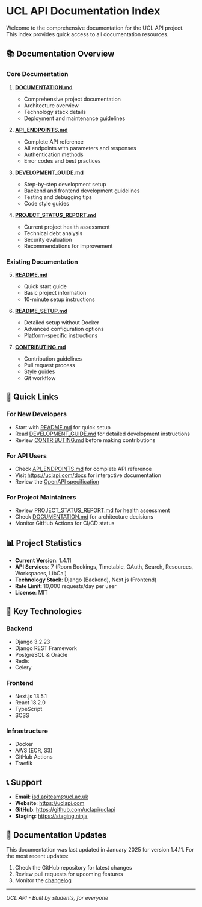 # UCL API Documentation Index

Welcome to the comprehensive documentation for the UCL API project. This index provides quick access to all documentation resources.

## 📚 Documentation Overview

### Core Documentation

1. **[DOCUMENTATION.md](./DOCUMENTATION.md)**
   - Comprehensive project documentation
   - Architecture overview
   - Technology stack details
   - Deployment and maintenance guidelines

2. **[API_ENDPOINTS.md](./API_ENDPOINTS.md)**
   - Complete API reference
   - All endpoints with parameters and responses
   - Authentication methods
   - Error codes and best practices

3. **[DEVELOPMENT_GUIDE.md](./DEVELOPMENT_GUIDE.md)**
   - Step-by-step development setup
   - Backend and frontend development guidelines
   - Testing and debugging tips
   - Code style guides

4. **[PROJECT_STATUS_REPORT.md](./PROJECT_STATUS_REPORT.md)**
   - Current project health assessment
   - Technical debt analysis
   - Security evaluation
   - Recommendations for improvement

### Existing Documentation

5. **[README.md](./README.md)**
   - Quick start guide
   - Basic project information
   - 10-minute setup instructions

6. **[README_SETUP.md](./README_SETUP.md)**
   - Detailed setup without Docker
   - Advanced configuration options
   - Platform-specific instructions

7. **[CONTRIBUTING.md](./CONTRIBUTING.md)**
   - Contribution guidelines
   - Pull request process
   - Style guides
   - Git workflow

## 🚀 Quick Links

### For New Developers
- Start with [README.md](./README.md) for quick setup
- Read [DEVELOPMENT_GUIDE.md](./DEVELOPMENT_GUIDE.md) for detailed development instructions
- Review [CONTRIBUTING.md](./CONTRIBUTING.md) before making contributions

### For API Users
- Check [API_ENDPOINTS.md](./API_ENDPOINTS.md) for complete API reference
- Visit https://uclapi.com/docs for interactive documentation
- Review the [OpenAPI specification](./uclapi.openapi.json)

### For Project Maintainers
- Review [PROJECT_STATUS_REPORT.md](./PROJECT_STATUS_REPORT.md) for health assessment
- Check [DOCUMENTATION.md](./DOCUMENTATION.md) for architecture decisions
- Monitor GitHub Actions for CI/CD status

## 📊 Project Statistics

- **Current Version**: 1.4.11
- **API Services**: 7 (Room Bookings, Timetable, OAuth, Search, Resources, Workspaces, LibCal)
- **Technology Stack**: Django (Backend), Next.js (Frontend)
- **Rate Limit**: 10,000 requests/day per user
- **License**: MIT

## 🔧 Key Technologies

### Backend
- Django 3.2.23
- Django REST Framework
- PostgreSQL & Oracle
- Redis
- Celery

### Frontend
- Next.js 13.5.1
- React 18.2.0
- TypeScript
- SCSS

### Infrastructure
- Docker
- AWS (ECR, S3)
- GitHub Actions
- Traefik

## 📞 Support

- **Email**: isd.apiteam@ucl.ac.uk
- **Website**: https://uclapi.com
- **GitHub**: https://github.com/uclapi/uclapi
- **Staging**: https://staging.ninja

## 🔄 Documentation Updates

This documentation was last updated in January 2025 for version 1.4.11. For the most recent updates:

1. Check the GitHub repository for latest changes
2. Review pull requests for upcoming features
3. Monitor the [changelog](https://github.com/uclapi/uclapi/releases)

---

*UCL API - Built by students, for everyone*